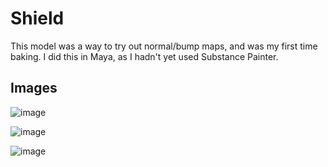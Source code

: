 # Shield

This model was a way to try out normal/bump maps, and was my first time baking. I did this in Maya, as I hadn't yet used Substance Painter. 

## Images

![image](https://github.com/user-attachments/assets/8d3cdc53-eea4-44de-b499-d128ec24364e)

![image](https://github.com/user-attachments/assets/bc0074bf-c5bf-40fb-b4dd-7c663987bdc9)

![image](https://github.com/user-attachments/assets/f70cdfb3-4002-44b1-b09a-b024dd82c5ee)
